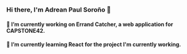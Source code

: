 ### Hi there, I'm Adrean Paul Soroño 👋

#### 🔭 I’m currently working on Errand Catcher, a web application for CAPSTONE42.

#### 🌱 I’m currently learning React for the project I'm currently working.
<!--
**IrrationalCucumber/IrrationalCucumber** is a ✨ _special_ ✨ repository because its `README.md` (this file) appears on your GitHub profile.

Here are some ideas to get you started:

- 🔭 I’m currently working on ...
- 🌱 I’m currently learning ...
- 👯 I’m looking to collaborate on ...
- 🤔 I’m looking for help with ...
- 💬 Ask me about ...
- 📫 How to reach me: ...
- 😄 Pronouns: ...
- ⚡ Fun fact: ...
-->
